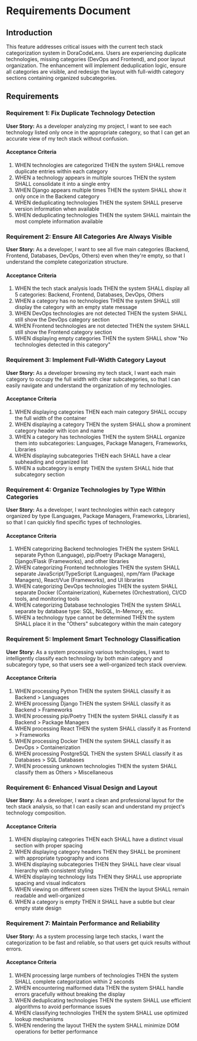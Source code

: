 # Requirements Document

## Introduction

This feature addresses critical issues with the current tech stack categorization system in DoraCodeLens. Users are experiencing duplicate technologies, missing categories (DevOps and Frontend), and poor layout organization. The enhancement will implement deduplication logic, ensure all categories are visible, and redesign the layout with full-width category sections containing organized subcategories.

## Requirements

### Requirement 1: Fix Duplicate Technology Detection

**User Story:** As a developer analyzing my project, I want to see each technology listed only once in the appropriate category, so that I can get an accurate view of my tech stack without confusion.

#### Acceptance Criteria

1. WHEN technologies are categorized THEN the system SHALL remove duplicate entries within each category
2. WHEN a technology appears in multiple sources THEN the system SHALL consolidate it into a single entry
3. WHEN Django appears multiple times THEN the system SHALL show it only once in the Backend category
4. WHEN deduplicating technologies THEN the system SHALL preserve version information when available
5. WHEN deduplicating technologies THEN the system SHALL maintain the most complete information available

### Requirement 2: Ensure All Categories Are Always Visible

**User Story:** As a developer, I want to see all five main categories (Backend, Frontend, Databases, DevOps, Others) even when they're empty, so that I understand the complete categorization structure.

#### Acceptance Criteria

1. WHEN the tech stack analysis loads THEN the system SHALL display all 5 categories: Backend, Frontend, Databases, DevOps, Others
2. WHEN a category has no technologies THEN the system SHALL still display the category with an empty state message
3. WHEN DevOps technologies are not detected THEN the system SHALL still show the DevOps category section
4. WHEN Frontend technologies are not detected THEN the system SHALL still show the Frontend category section
5. WHEN displaying empty categories THEN the system SHALL show "No technologies detected in this category"

### Requirement 3: Implement Full-Width Category Layout

**User Story:** As a developer browsing my tech stack, I want each main category to occupy the full width with clear subcategories, so that I can easily navigate and understand the organization of my technologies.

#### Acceptance Criteria

1. WHEN displaying categories THEN each main category SHALL occupy the full width of the container
2. WHEN displaying a category THEN the system SHALL show a prominent category header with icon and name
3. WHEN a category has technologies THEN the system SHALL organize them into subcategories: Languages, Package Managers, Frameworks, Libraries
4. WHEN displaying subcategories THEN each SHALL have a clear subheading and organized list
5. WHEN a subcategory is empty THEN the system SHALL hide that subcategory section

### Requirement 4: Organize Technologies by Type Within Categories

**User Story:** As a developer, I want technologies within each category organized by type (Languages, Package Managers, Frameworks, Libraries), so that I can quickly find specific types of technologies.

#### Acceptance Criteria

1. WHEN categorizing Backend technologies THEN the system SHALL separate Python (Language), pip/Poetry (Package Managers), Django/Flask (Frameworks), and other libraries
2. WHEN categorizing Frontend technologies THEN the system SHALL separate JavaScript/TypeScript (Languages), npm/Yarn (Package Managers), React/Vue (Frameworks), and UI libraries
3. WHEN categorizing DevOps technologies THEN the system SHALL separate Docker (Containerization), Kubernetes (Orchestration), CI/CD tools, and monitoring tools
4. WHEN categorizing Database technologies THEN the system SHALL separate by database type: SQL, NoSQL, In-Memory, etc.
5. WHEN a technology type cannot be determined THEN the system SHALL place it in the "Others" subcategory within the main category

### Requirement 5: Implement Smart Technology Classification

**User Story:** As a system processing various technologies, I want to intelligently classify each technology by both main category and subcategory type, so that users see a well-organized tech stack overview.

#### Acceptance Criteria

1. WHEN processing Python THEN the system SHALL classify it as Backend > Languages
2. WHEN processing Django THEN the system SHALL classify it as Backend > Frameworks
3. WHEN processing pip/Poetry THEN the system SHALL classify it as Backend > Package Managers
4. WHEN processing React THEN the system SHALL classify it as Frontend > Frameworks
5. WHEN processing Docker THEN the system SHALL classify it as DevOps > Containerization
6. WHEN processing PostgreSQL THEN the system SHALL classify it as Databases > SQL Databases
7. WHEN processing unknown technologies THEN the system SHALL classify them as Others > Miscellaneous

### Requirement 6: Enhanced Visual Design and Layout

**User Story:** As a developer, I want a clean and professional layout for the tech stack analysis, so that I can easily scan and understand my project's technology composition.

#### Acceptance Criteria

1. WHEN displaying categories THEN each SHALL have a distinct visual section with proper spacing
2. WHEN displaying category headers THEN they SHALL be prominent with appropriate typography and icons
3. WHEN displaying subcategories THEN they SHALL have clear visual hierarchy with consistent styling
4. WHEN displaying technology lists THEN they SHALL use appropriate spacing and visual indicators
5. WHEN viewing on different screen sizes THEN the layout SHALL remain readable and well-organized
6. WHEN a category is empty THEN it SHALL have a subtle but clear empty state design

### Requirement 7: Maintain Performance and Reliability

**User Story:** As a system processing large tech stacks, I want the categorization to be fast and reliable, so that users get quick results without errors.

#### Acceptance Criteria

1. WHEN processing large numbers of technologies THEN the system SHALL complete categorization within 2 seconds
2. WHEN encountering malformed data THEN the system SHALL handle errors gracefully without breaking the display
3. WHEN deduplicating technologies THEN the system SHALL use efficient algorithms to avoid performance issues
4. WHEN classifying technologies THEN the system SHALL use optimized lookup mechanisms
5. WHEN rendering the layout THEN the system SHALL minimize DOM operations for better performance